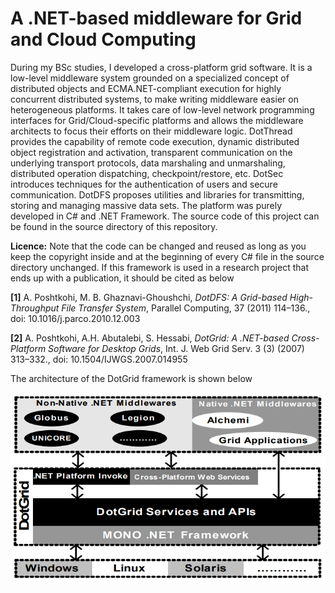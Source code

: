 # A .NET-based middleware for Grid and Cloud Computing

During my BSc studies, I developed a cross-platform grid software. It is a low-level middleware system grounded on a specialized concept of distributed objects and  ECMA.NET-compliant execution for highly concurrent distributed systems, to make writing middleware easier on heterogeneous platforms. It takes care of low-level network programming interfaces for Grid/Cloud-specific platforms and allows the middleware architects to focus their efforts on their middleware logic. DotThread provides the capability of remote code execution, dynamic distributed object registration and activation, transparent communication on the underlying transport protocols, data marshaling and unmarshaling, distributed operation dispatching, checkpoint/restore, etc. DotSec introduces techniques for the authentication of users and secure communication. DotDFS proposes utilities and libraries for transmitting, storing and managing massive data sets. The platform was purely developed in C# and .NET Framework. The source code of this project can be found in the source directory of this repository.

**Licence:** Note that the code can be changed and reused as long as you keep the copyright inside and at the beginning of every C# file in the source directory unchanged. If this framework is used in a research project that ends up with a publication, it should be cited as below

**[1]** A. Poshtkohi, M. B. Ghaznavi-Ghoushchi, _DotDFS: A Grid-based High-Throughput File Transfer System_, Parallel Computing, 37 (2011) 114–136., doi: 10.1016/j.parco.2010.12.003

**[2]** A. Poshtkohi, A.H. Abutalebi, S. Hessabi, _DotGrid: A .NET-based Cross-Platform Software for Desktop Grids_, Int. J. Web Grid Serv. 3 (3) (2007) 313–332., doi: 10.1504/IJWGS.2007.014955

The architecture of the DotGrid framework is shown below

![DotGrid architecture](/assets/images/architecture.png)
